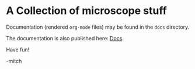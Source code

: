 # A Collection of microscope stuff

Documentation (rendered `org-mode` files) may be found in the `docs` directory.

The documentation is also published here: [Docs](https://richmit.github.io/microscope/leicaS8apo.html)

Have fun!

-mitch
